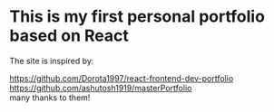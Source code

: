 # This is my first personal portfolio based on React

The site is inspired by:

https://github.com/Dorota1997/react-frontend-dev-portfolio  
https://github.com/ashutosh1919/masterPortfolio  
many thanks to them!
